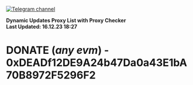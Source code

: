 [![Telegram channel](https://img.shields.io/endpoint?url=https://runkit.io/damiankrawczyk/telegram-badge/branches/master?url=https://t.me/n4z4v0d)](https://t.me/n4z4v0d) 

**Dynamic Updates Proxy List with Proxy Checker**  
**Last Updated: 16.12.23 18:27**

# DONATE (_any evm_) - 0xDEADf12DE9A24b47Da0a43E1bA70B8972F5296F2
